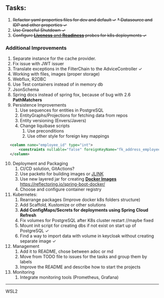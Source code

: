 ## Tasks:
1. ~~Refactor yaml properties files for dev and default ✓~~
    ~~* Datasource and IDP and other properties ✓~~
1. ~~Use Graceful Shutdown ✓~~
1. ~~Configure [**Liveness** and **Readiness**](https://spring.io/blog/2020/03/25/liveness-and-readiness-probes-with-spring-boot) probes for k8s deployments ✓~~

### Additional Improvements
1. Separate instance for the cache provider. 
2. Fix issue with JWT issuer
3. Translate exceptions in the FilterChain to the AdviceController ✓
4. Working with files, images (proper storage)
5. Webflux, R2DBC
6. Use Test containers instead of in memory db
7. JsonSchema
8. Spring docs instead of spring fox, because of bug with 2.6 **PathMatchers**
9. Persistence Improvements
   1. Use sequences for entities in PostgreSQL
   2. EntityGraphs/Projections for fetching data from repos
   3. Entity versioning (Envers/Javers)
   4. Change liquibase scripts 
      1. Use preconditions
      2. Use other style for foreign key mappings
 ```xml
   <column name="employee_id" type="int">
       <constraints nullable="false" foreignKeyName="fk_address_employee" references="employee(id)"/>
   </column>
   ```

10. Deployment and Packaging
    1. CI/CD solution, GitActions?
    2. Use packeto for building images or [JLINK](https://levelup.gitconnected.com/java-developing-smaller-docker-images-with-jdeps-and-jlink-d4278718c550)
    3. Use new layered jar for creating [**Docker Images**](https://spring.io/blog/2020/01/27/creating-docker-images-with-spring-boot-2-3-0-m1)
       https://reflectoring.io/spring-boot-docker/
    4. Choose and configure container registry
11. Kubernetes:
    1. Rearrange packages (Improve docker k8s folders structure)
    2. Add Scaffold, Kustomize or other solutions
    5. **Add ConfigMaps/Secrets for deployments using Spring Cloud Refresh**
    6. Fix volumes for PostgreSQL after K8s cluster restart //maybe fixed
    7. Mount init script for creating dbs if not exist on start up of PostgreSQL ✓
    8. Find a way to import data with volume in keycloak without creating separate image ✓
12. Management
    1. Add it to README, chose between adoc or md
    2. Move from TODO file to issues for the tasks and group them by labels
    3. Improve the README and describe how to start the projects
13. Monitoring
    1. Integrate monitoring tools (Prometheus, Grafana)
---
WSL2
